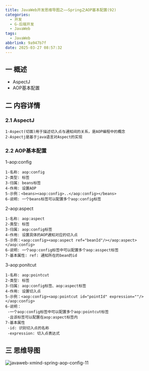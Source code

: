 ```yaml
---
title: JavaWeb开发思维导图之——Spring之AOP基本配置(92)
categories:
  - 开发
  - G-后端开发
  - JavaWeb
tags:
  - JavaWeb
abbrlink: 9a947b7f
date: 2025-03-27 08:57:32
---
```

## 一 概述

* AspectJ
* AOP基本配置

<!--more-->

## 二 内容详情

### 2.1 AspectJ

```
1-Aspect(切面)用于描述切入点与通知间的关系，是AOP编程中的概念
2-Aspectj是基于java语言对Aspect的实现
```

### 2.2 AOP基本配置

1-aop:config

```
1-名称: aop:config
2-类型: 标签
3-归属: beans标签
4-作用: 设置AOP
5-示例：<beans><aop:config>..</aop:config></beans>
6-说明: 一个beans标签可以配置多个aop:config标签
```

2-aop:aspect

```
1-名称: aop:aspect
2-类型: 标签
3-归属: aop:config标签
4-作用: 设置具体的AOP通知对应的切入点
5-示例：<aop:config><aop:aspect ref="beanId"/></aop:aspect></aop:config>
6-说明: 一个aop:config标签中可以配置多个aop:asspect标签
7-基本属性: ref: 通知所在的bean的id
```

3-aop:ponitcut

```
1-名称: aop:pointcut
2-类型: 标签
3-归属: aop:config标签、aop:aspect标签
4-作用: 设置切入点
5-示例：<aop:config><aop:pointcut id="pointId" expression=""/></aop:config>
6-说明：
 -一个aop:config标签中可以配置多个aop:pointcut标签
 -且该标签可以配置在aop:aspect标签内
7-基本属性
 -id: 识别切入点的名称
 -expression: 切入点表达式
```

## 三 思维导图

![javaweb-xmind-spring-aop-config-11][1]



[1]:https://cdn.jsdelivr.net/gh/PGzxc/CDN/blog-java/javaweb-xmind-spring-aop-config-11.png
